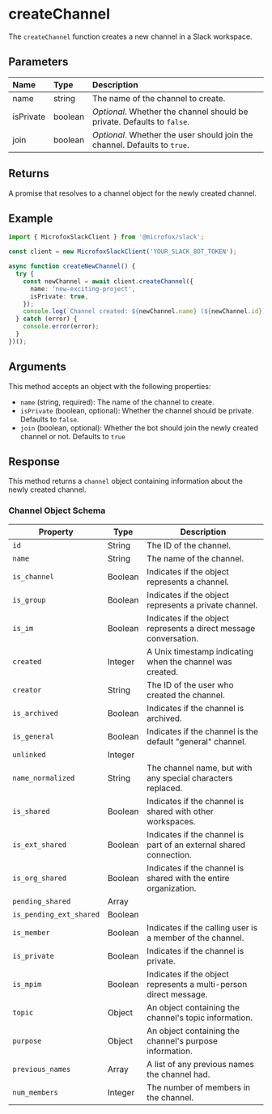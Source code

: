 # createChannel

The `createChannel` function creates a new channel in a Slack workspace.

## Parameters

| Name      | Type    | Description                                                     |
| :-------- | :------ | :-------------------------------------------------------------- |
| name      | string  | The name of the channel to create.                              |
| isPrivate | boolean | _Optional_. Whether the channel should be private. Defaults to `false`. |
| join      | boolean | _Optional_. Whether the user should join the channel. Defaults to `true`. |

## Returns

A promise that resolves to a channel object for the newly created channel.

## Example

```typescript
import { MicrofoxSlackClient } from '@microfox/slack';

const client = new MicrofoxSlackClient('YOUR_SLACK_BOT_TOKEN');

async function createNewChannel() {
  try {
    const newChannel = await client.createChannel({
      name: 'new-exciting-project',
      isPrivate: true,
    });
    console.log(`Channel created: ${newChannel.name} (${newChannel.id})`);
  } catch (error) {
    console.error(error);
  }
})();
```

## Arguments

This method accepts an object with the following properties:

-   `name` (string, required): The name of the channel to create.
-   `isPrivate` (boolean, optional): Whether the channel should be private. Defaults to `false`.
-   `join` (boolean, optional): Whether the bot should join the newly created channel or not. Defaults to `true`

## Response

This method returns a `channel` object containing information about the newly created channel.

### Channel Object Schema

| Property                | Type    | Description                                                        |
| ----------------------- | ------- | ------------------------------------------------------------------ |
| `id`                    | String  | The ID of the channel.                                             |
| `name`                  | String  | The name of the channel.                                           |
| `is_channel`            | Boolean | Indicates if the object represents a channel.                      |
| `is_group`              | Boolean | Indicates if the object represents a private channel.              |
| `is_im`                 | Boolean | Indicates if the object represents a direct message conversation.  |
| `created`               | Integer | A Unix timestamp indicating when the channel was created.          |
| `creator`               | String  | The ID of the user who created the channel.                        |
| `is_archived`           | Boolean | Indicates if the channel is archived.                              |
| `is_general`            | Boolean | Indicates if the channel is the default "general" channel.         |
| `unlinked`              | Integer |                                                                    |
| `name_normalized`       | String  | The channel name, but with any special characters replaced.        |
| `is_shared`             | Boolean | Indicates if the channel is shared with other workspaces.          |
| `is_ext_shared`         | Boolean | Indicates if the channel is part of an external shared connection. |
| `is_org_shared`         | Boolean | Indicates if the channel is shared with the entire organization.   |
| `pending_shared`        | Array   |                                                                    |
| `is_pending_ext_shared` | Boolean |                                                                    |
| `is_member`             | Boolean | Indicates if the calling user is a member of the channel.          |
| `is_private`            | Boolean | Indicates if the channel is private.                               |
| `is_mpim`               | Boolean | Indicates if the object represents a multi-person direct message.  |
| `topic`                 | Object  | An object containing the channel's topic information.              |
| `purpose`               | Object  | An object containing the channel's purpose information.            |
| `previous_names`        | Array   | A list of any previous names the channel had.                      |
| `num_members`           | Integer | The number of members in the channel.                              |
